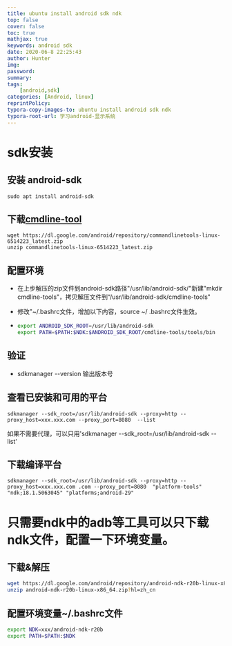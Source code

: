 ```yaml
---
title: ubuntu install android sdk ndk
top: false
cover: false
toc: true
mathjax: true
keywords: android sdk
date: 2020-06-8 22:25:43
author: Hunter
img:
password:
summary:
tags:
	[android,sdk]
categories: [Android, linux]
reprintPolicy:
typora-copy-images-to: ubuntu install android sdk ndk
typora-root-url: 学习android-显示系统
---
```

# sdk安装
## 安装 android-sdk
```
sudo apt install android-sdk
```

## 下载[cmdline-tool](https://developer.android.com/studio/index.html#downloads)

```
wget https://dl.google.com/android/repository/commandlinetools-linux-6514223_latest.zip
unzip commandlinetools-linux-6514223_latest.zip
```

## 配置环境

  * 在上步解压的zip文件到android-sdk路径"/usr/lib/android-sdk/"新建"mkdir cmdline-tools"，拷贝解压文件到“/usr/lib/android-sdk/cmdline-tools"

  * 修改"~/.bashrc文件，增加以下内容，source ~/ .bashrc文件生效。

  * ```bash
    export ANDROID_SDK_ROOT=/usr/lib/android-sdk
    export PATH=$PATH:$NDK:$ANDROID_SDK_ROOT/cmdline-tools/tools/bin
    ```

## 验证

  * sdkmanager --version 输出版本号
## 查看已安装和可用的平台
```
sdkmanager --sdk_root=/usr/lib/android-sdk --proxy=http --proxy_host=xxx.xxx.com --proxy_port=8080  --list
```
如果不需要代理，可以只用'sdkmanager --sdk_root=/usr/lib/android-sdk  --list'

## 下载编译平台

  ```
  sdkmanager --sdk_root=/usr/lib/android-sdk --proxy=http --proxy_host=xxx.xxx.com .com --proxy_port=8080  "platform-tools" "ndk;18.1.5063045" "platforms;android-29" 
  ```
  
  # 只需要ndk中的adb等工具可以只下载ndk文件，配置一下环境变量。
## 下载&解压

```bash
wget https://dl.google.com/android/repository/android-ndk-r20b-linux-x86_64.zip?hl=zh_cn
unzip android-ndk-r20b-linux-x86_64.zip?hl=zh_cn
```

## 配置环境变量~/.bashrc文件

```bash
export NDK=xxx/android-ndk-r20b
export PATH=$PATH:$NDK
```
  
  
